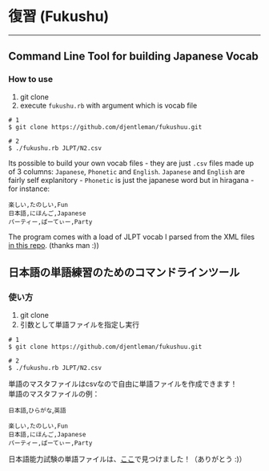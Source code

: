 # 復習 (Fukushu)

-----

## Command Line Tool for building Japanese Vocab

### How to use

1. git clone 
2. execute `fukushu.rb` with argument which is vocab file

```
# 1
$ git clone https://github.com/djentleman/fukushuu.git

# 2
$ ./fukushu.rb JLPT/N2.csv
```

Its possible to build your own vocab files - they are just `.csv` files made up of 3 columns: `Japanese`, `Phonetic` and `English`. `Japanese` and `English` are fairly self explanitory - `Phonetic` is just the japanese word but in hiragana - for instance:

```
楽しい,たのしい,Fun
日本語,にほんご,Japanese
パーティー,ぱーてぃー,Party
```

The program comes with a load of JLPT vocab I parsed from the XML files [in this repo]. (thanks man :))


## 日本語の単語練習のためのコマンドラインツール

### 使い方

1. git clone 
2. 引数として単語ファイルを指定し実行

```
# 1
$ git clone https://github.com/djentleman/fukushuu.git

# 2
$ ./fukushu.rb JLPT/N2.csv
```

単語のマスタファイルはcsvなので自由に単語ファイルを作成できます！  
単語のマスタファイルの例：  

`日本語`,`ひらがな`,`英語`  


```
楽しい,たのしい,Fun
日本語,にほんご,Japanese
パーティー,ぱーてぃー,Party
```

日本語能力試験の単語ファイルは、[ここ]で見つけました！（ありがとう :)）

[in this repo]: https://github.com/tfreedman/JLPT-Flashcards
[ここ]: https://github.com/tfreedman/JLPT-Flashcards



